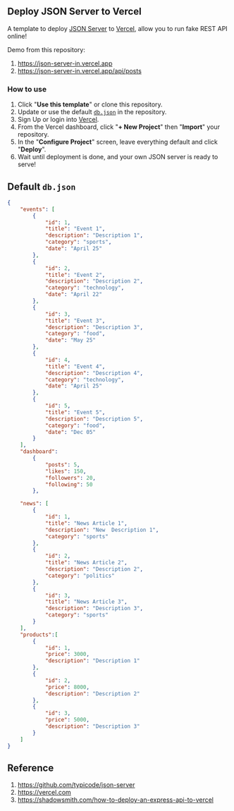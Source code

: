 ## Deploy JSON Server to Vercel

A template to deploy [JSON Server](https://github.com/typicode/json-server) to [Vercel](https://vercel.com), allow you to run fake REST API online!

Demo from this repository: 

1. https://json-server-in.vercel.app
2. https://json-server-in.vercel.app/api/posts

### How to use

1. Click "**Use this template**" or clone this repository.
2. Update or use the default [`db.json`](./db.json) in the repository.
3. Sign Up or login into [Vercel](https://vercel.com).
4. From the Vercel dashboard, click "**+ New Project**" then "**Import**" your repository.
5. In the "**Configure Project**" screen, leave everything default and click "**Deploy**".
6. Wait until deployment is done, and your own JSON server is ready to serve!

## Default `db.json`

```json
{
    "events": [
        {
            "id": 1,
            "title": "Event 1",
            "description": "Description 1",
            "category": "sports",
            "date": "April 25"
        },
        {
            "id": 2,
            "title": "Event 2",
            "description": "Description 2",
            "category": "technology",
            "date": "April 22"
        },
        {
            "id": 3,
            "title": "Event 3",
            "description": "Description 3",
            "category": "food",
            "date": "May 25"
        },
        {
            "id": 4,
            "title": "Event 4",
            "description": "Description 4",
            "category": "technology",
            "date": "April 25"
        },
        {
            "id": 5,
            "title": "Event 5",
            "description": "Description 5",
            "category": "food",
            "date": "Dec 05"
        }
    ],
    "dashboard": 
        {
            "posts": 5,
            "likes": 150,
            "followers": 20,
            "following": 50
        },

    "news": [
        {
            "id": 1,
            "title": "News Article 1",
            "description": "New  Description 1",
            "category": "sports"
        },
        {
            "id": 2,
            "title": "News Article 2",
            "description": "Description 2",
            "category": "politics"
        },
        {
            "id": 3,
            "title": "News Article 3",
            "description": "Description 3",
            "category": "sports"
        }
    ],
    "products":[
        {
            "id": 1,
            "price": 3000,
            "description": "Description 1"
        },
        {
            "id": 2,
            "price": 8000,
            "description": "Description 2"
        },
        {
            "id": 3,
            "price": 5000,
            "description": "Description 3"
        }
    ]
}
```

## Reference

1. https://github.com/typicode/json-server
2. https://vercel.com
3. https://shadowsmith.com/how-to-deploy-an-express-api-to-vercel
